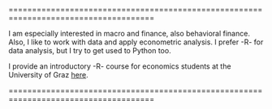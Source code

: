 =====================================================================================

I am especially interested in macro and finance, also behavioral finance. Also, I like to work with data and apply econometric analysis. I prefer -R- for data analysis, but I try to get used to Python too. 

I provide an introductory -R- course for economics students at the University of Graz [here](https://maiermartin.github.io/An-Economists-R-Tutorial/).

=====================================================================================
